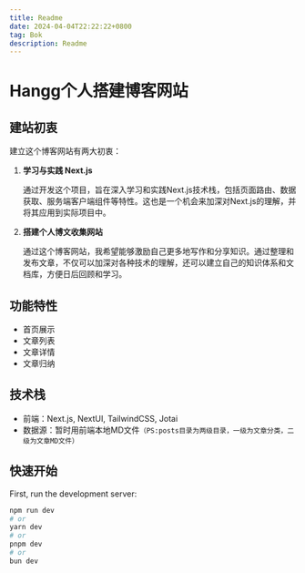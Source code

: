 ```yaml
---
title: Readme
date: 2024-04-04T22:22:22+0800
tag: Bok
description: Readme
---
```


# Hangg个人搭建博客网站

## 建站初衷

建立这个博客网站有两大初衷：

1. **学习与实践 Next.js**

   通过开发这个项目，旨在深入学习和实践Next.js技术栈，包括页面路由、数据获取、服务端客户端组件等特性。这也是一个机会来加深对Next.js的理解，并将其应用到实际项目中。

2. **搭建个人博文收集网站**

   通过这个博客网站，我希望能够激励自己更多地写作和分享知识。通过整理和发布文章，不仅可以加深对各种技术的理解，还可以建立自己的知识体系和文档库，方便日后回顾和学习。

## 功能特性

- 首页展示
- 文章列表
- 文章详情
- 文章归纳

## 技术栈

- 前端：Next.js, NextUI, TailwindCSS, Jotai
- 数据源：暂时用前端本地MD文件`（PS:posts目录为两级目录，一级为文章分类，二级为文章MD文件）`

## 快速开始

First, run the development server:

```bash
npm run dev
# or
yarn dev
# or
pnpm dev
# or
bun dev
```
